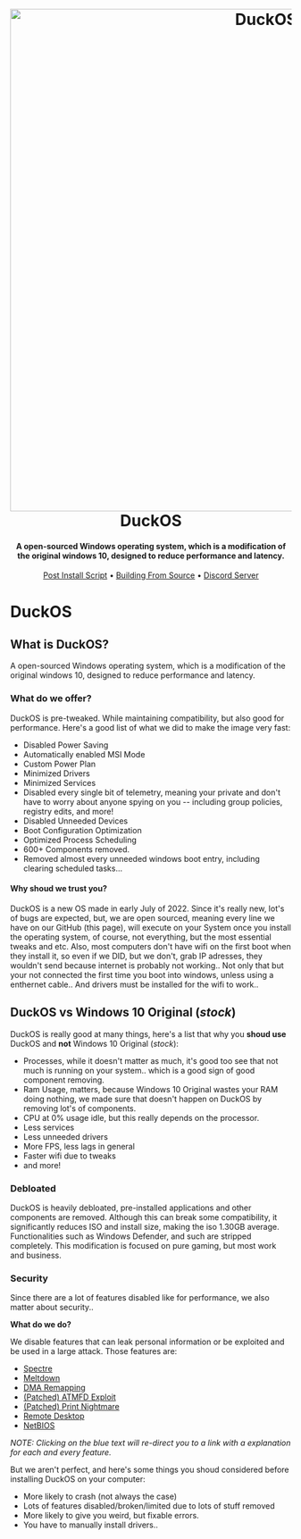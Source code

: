 <h1 align="center">
  <br>
  <a href="https://discord.gg/8pDMf44t6R/"><img src="https://github.com/DuckOS-GitHub/DuckOS/raw/main/branding/banner.jpg" alt="DuckOS" width="900"></a>
  <br>
  DuckOS
  <br>
</h1>
<h4 align="center">A open-sourced Windows operating system, which is a modification of the original windows 10, designed to reduce performance and latency.</h4>

<p align="center">
  <a href="https://github.com/DuckOS-GitHub/DuckOS/blob/main/src/DuckOS_Modules/DuckOS-post_script.bat">Post Install Script</a>
  •
  <a href="place link here">Building From Source</a>
  •
  <a href="https://discord.gg/8pDMf44t6R">Discord Server</a>
</p>

# DuckOS

## What is DuckOS?

A open-sourced Windows operating system, which is a modification of the original windows 10, designed to reduce performance and latency.

### **What do we offer?**

DuckOS is pre-tweaked. While maintaining compatibility, but also good for performance. Here's a good list of what we did to make the image very fast:

- Disabled Power Saving
- Automatically enabled MSI Mode
- Custom Power Plan
- Minimized Drivers
- Minimized Services
- Disabled every single bit of telemetry, meaning your private and don't have to worry about anyone spying on you -- including group policies, registry edits, and more!
- Disabled Unneeded Devices
- Boot Configuration Optimization
- Optimized Process Scheduling
- 600+ Components removed.
- Removed almost every unneeded windows boot entry, including clearing scheduled tasks...

#### Why shoud we trust you?

DuckOS is a new OS made in early July of 2022. Since it's really new, lot's of bugs are expected, but, we are open sourced, meaning every line we have on our GitHub (this page), will execute on your System once you install the operating system, of course, not everything, but the most essential tweaks and etc.
Also, most computers don't have wifi on the first boot when they install it, so even if we DID, but we don't, grab IP adresses, they wouldn't send because internet is probably not working.. Not only that but your not connected the first time you boot into windows, unless using a enthernet cable.. And drivers must be installed for the wifi to work.. 

## DuckOS vs Windows 10 Original (*stock*)

DuckOS is really good at many things, here's a list that why you **shoud use** DuckOS and **not** Windows 10 Original (*stock*):
- Processes, while it doesn't matter as much, it's good too see that not much is running on your system.. which is a good sign of good component removing.
- Ram Usage, matters, because Windows 10 Original wastes your RAM doing nothing, we made sure that doesn't happen on DuckOS by removing lot's of components.
- CPU at 0% usage idle, but this really depends on the processor.
- Less services
- Less unneeded drivers
- More FPS, less lags in general
- Faster wifi due to tweaks
- and more!

### **Debloated**

DuckOS is heavily debloated, pre-installed applications and other components are removed. Although this can break some compatibility, it significantly reduces ISO and install size, making the iso 1.30GB average. Functionalities such as Windows Defender, and such are stripped completely. This modification is focused on pure gaming, but most work and business.

### Security

Since there are a lot of features disabled like for performance, we also matter about security..

**What do we do?**

We disable features that can leak personal information or be exploited and be used in a large attack.
Those features are: 

- [Spectre](https://spectreattack.com/spectre.pdf)
- [Meltdown](https://meltdownattack.com/meltdown.pdf)
- [DMA Remapping](https://docs.microsoft.com/en-us/windows/security/information-protection/kernel-dma-protection-for-thunderbolt)
- [(Patched) ATMFD Exploit](https://msrc.microsoft.com/update-guide/en-US/vulnerability/CVE-2020-1020)
- [(Patched) Print Nightmare](https://us-cert.cisa.gov/ncas/current-activity/2021/06/30/printnightmare-critical-windows-print-spooler-vulnerability)
- [Remote Desktop](https://cve.mitre.org/cgi-bin/cvekey.cgi?keyword=Windows+Remote+Desktop)
- [NetBIOS](https://en.wikipedia.org/wiki/NetBIOS)

*NOTE: Clicking on the blue text will re-direct you to a link with a explanation for each and every feature.*

But we aren't perfect, and here's some things you shoud considered before installing DuckOS on your computer:
- More likely to crash (not always the case)
- Lots of features disabled/broken/limited due to lots of stuff removed
- More likely to give you weird, but fixable errors.
- You have to manually install drivers.. 
